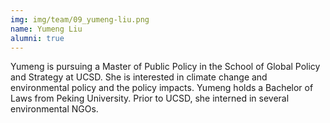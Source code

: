 ```yaml
---
img: img/team/09_yumeng-liu.png
name: Yumeng Liu
alumni: true
---
```



Yumeng is pursuing a Master of Public Policy in the School of Global Policy and Strategy at UCSD. She is interested in climate change and environmental policy and the policy impacts. Yumeng holds a Bachelor of Laws from Peking University. Prior to UCSD, she interned in several environmental NGOs.


